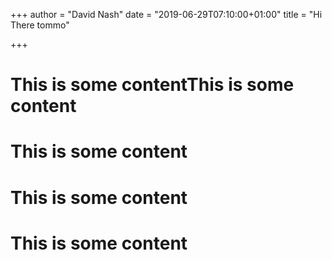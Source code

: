 +++
author = "David Nash"
date = "2019-06-29T07:10:00+01:00"
title = "Hi There tommo"

+++
# This is some contentThis is some content

# This is some content

# This is some content

# This is some content